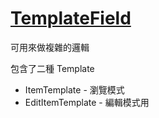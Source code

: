 # [TemplateField](https://docs.microsoft.com/zh-tw/dotnet/api/system.web.ui.webcontrols.templatefield?view=netframework-4.8)

可用來做複雜的邏輯

包含了二種 Template

- ItemTemplate - 瀏覽模式
- EditItemTemplate - 編輯模式用
